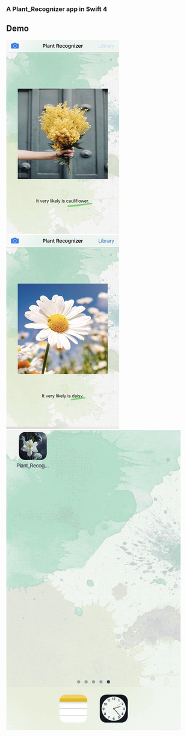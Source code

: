 
### A Plant_Recognizer app in Swift 4

## Demo 
![Alt Text](https://github.com/Regina77/Plant_Recognizer/blob/master/demo_pic/demo1.jpg)
![Alt Text](https://github.com/Regina77/Plant_Recognizer/blob/master/demo_pic/demo2.jpg)
![Alt Text](https://github.com/Regina77/Plant_Recognizer/blob/master/demo.gif)
# 

